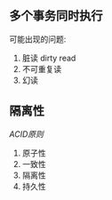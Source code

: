 

## 多个事务同时执行

可能出现的问题: 
1. 脏读 dirty read
2. 不可重复读
3. 幻读


## 隔离性

*ACID原则*
1. 原子性
2. 一致性
3. 隔离性
4. 持久性